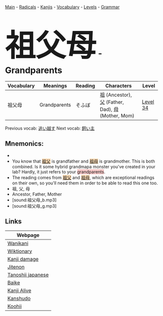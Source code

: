 <style> bigfont {font-size: 100px}</style>
[Main](../README.md) -
[Radicals](../radicals.md) -
[Kanjis](../kanjis.md) -
[Vocabulary](../vocabulary.md) -
[Levels](../levels.md) -
[Grammar](../grammar.md)
# <bigfont> 祖父母</bigfont> - Grandparents 

| Vocabulary | Meanings | Reading | Characters | Level |
| --- | --- | --- | --- | --- |
| 祖父母 | Grandparents | そふぼ |  [祖](../kanjis/祖.md) (Ancestor), [父](../kanjis/父.md) (Father, Dad), [母](../kanjis/母.md) (Mother, Mom) | [Level 34](../levels/wk_level34.md) |

Previous vocab: [追い越す](追い越す.md) Next vocab: [飼い主](飼い主.md) 

## Mnemonics:

* 
* You know that <span style="background-color:#fed8b1"> [祖父](https://jisho.org/search/祖父)</span> is grandfather and <span style="background-color:#fed8b1"> [祖母](https://jisho.org/search/祖母)</span> is grandmother. This is both combined. Is it some hybrid grandmapa monster you've created in your lab? Hardly, it just refers to your <span style="background-color:#ffcccb"> grandparents</span>.
* The reading comes from <span style="background-color:#fed8b1"> [祖父](https://jisho.org/search/祖父)</span> and <span style="background-color:#fed8b1"> [祖母](https://jisho.org/search/祖母)</span>, which are exceptional readings on their own, so you'll need them in order to be able to read this one too.
* 祖, 父, 母
* Ancestor, Father, Mother
* [sound:祖父母_b.mp3]
* [sound:祖父母_g.mp3]


## Links 

| Webpage |
| --- |
| [Wanikani          ](https://www.wanikani.com/kanji/祖父母) |
| [Wiktionary        ](https://en.wiktionary.org/wiki/祖父母) |
| [Kanji damage      ](http://www.kanjidamage.com/kanji/search?utf8=✓&q=祖父母) |
| [Jitenon           ](https://jitenon.com/kanji/祖父母) |
| [Tanoshii japanese ](https://www.tanoshiijapanese.com/dictionary/kanji.cfm?k=祖父母) |
| [Baike             ](https://baike.baidu.com/item/祖父母) |
| [Kanji Alive       ](https://app.kanjialive.com/祖父母) |
| [Kanshudo          ](https://www.kanshudo.com/searchmn?q=祖父母) |
| [Koohii            ](https://kanji.koohii.com/study/kanji/祖父母) |

